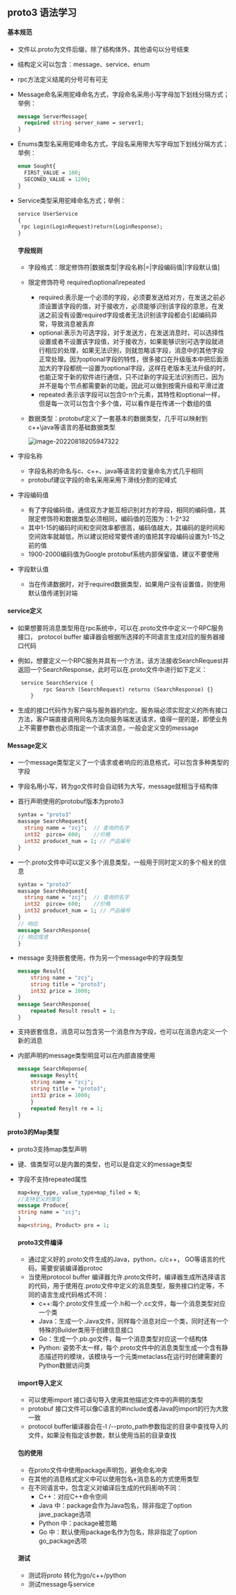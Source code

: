 ## proto3 语法学习

#### 基本规范

- 文件以.proto为文件后缀，除了结构体外，其他语句以分号结束

- 结构定义可以包含：message、service、enum

- rpc方法定义结尾的分号可有可无

- Message命名采用驼峰命名方式，字段命名采用小写字母加下划线分隔方式；举例：

  ```protobuf
  message ServerMessage{
	required string server_name = server1;
  }
  ```

- Enums类型名采用驼峰命名方式，字段名采用带大写字母加下划线分隔方式；举例：

  ```protobuf
  enum Sought{
	FIRST_VALUE = 100;
	SECONED_VALUE = 1200;
  }
  ```

- Service类型采用驼峰命名方式；举例：

  ```protobuf
  service UserService
  {
   rpc Login(LoginRequest)return(LoginResponse);
  }
  ```

  #### 字段规则

  - 字段格式：限定修饰符|数据类型|字段名称|=|字段编码值|[字段默认值]

  - 限定修饰符号 required\optional\repeated

    - required:表示是一个必须的字段，必须要发送给对方，在发送之前必须设置该字段的值，对于接收方，必须能够识别该字段的意思，在发送之前没有设置required字段或者无法识别该字段都会引起编码异常，导致消息被丢弃
    - optional:表示为可选字段，对于发送方，在发送消息时，可以选择性设置或者不设置该字段值，对于接收方，如果能够识别可选字段就进行相应的处理，如果无法识别，则就忽略该字段，消息中的其他字段正常处理。因为optional字段的特性，很多接口在升级版本中把后面添加大的字段都统一设置为optional字段，这样在老版本无法升级的时，也能正常于新的软件进行通信，只不过新的字段无法识别而已，因为并不是每个节点都需要新的功能，因此可以做到按需升级和平滑过渡
    - repeated:表示该字段可以包含0-n个元素，其特性和optional一样，但是每一次可以包含个多个值，可以看作是在传递一个数组的值

  - 数据类型：protobuf定义了一套基本的数据类型，几乎可以映射到c++\java等语言的基础数据类型

    ![image-20220818205947322](image-20220818205947322.png)

- 字段名称
  -  字段名称的命名与c、c++、java等语言的变量命名方式几乎相同
  - protobuf建议字段的命名采用采用下滑线分割的驼峰式
- 字段编码值
  - 有了字段编码值，通信双方才能互相识别对方的字段，相同的编码值，其限定修饰符和数据类型必须相同，编码值的范围为：1-2^32
  - 其中1-15的编码时间和空间效率都很高，编码值越大，其编码的是时间和空间效率就越低，所以建议把经常要传递的值把其字段编码设置为1-15之前的值
  - 1900-2000编码值为Google protobuf系统内部保留值，建议不要使用
- 字段默认值
  - 当在传递数据时，对于required数据类型，如果用户没有设置值，则使用默认值传递到对端

#### service定义

- 如果想要将消息类型用在rpc系统中，可以在.proto文件中定义一个RPC服务接口， protocol buffer 编译器会根据所选择的不同语言生成对应的服务器接口代码

- 例如，想要定义一个RPC服务并具有一个方法，该方法接收SearchRequest并返回一个SearchResponse，此时可以在.proto文件中进行如下定义：

  ```protobuf
   service SearchService {
          rpc Search (SearchRequest) returns (SearchResponse) {}
      }
  ```

- 生成的接口代码作为客户端与服务器的约定。服务端必须实现定义的所有接口方法，客户端直接调用同名方法向服务端发送请求，值得一提的是，即使业务上不需要参数也必须指定一个请求消息，一般会定义空的message

#### Message定义

- 一个message类型定义了一个请求或者响应的消息格式，可以包含多种类型的字段

- 字段名用小写，转为go文件时会自动转为大写，message就相当于结构体

- 首行声明使用的protobuf版本为proto3

  ```protobuf
  syntax = "proto3"
  massage SearchRequest{
   	string name = "zcj";  // 查询的名字
   	int32  pirce= 600;    //价格
   	int32 producet_num = 1; // 产品编号
  }
  ```

- 一个.proto文件中可以定义多个消息类型，一般用于同时定义的多个相关的信息

  ```protobuf
  syntax = "proto3"
  massage SearchRequest{
    string name = "zcj";  // 查询的名字
    int32  pirce= 600;    //价格
    int32 producet_num = 1; // 产品编号
  }
  // 响应
  message SearchResponse{
  // 响应信息
  }
  ```

- message 支持嵌套使用，作为另一个message中的字段类型
    ```protobuf
    message Result{
        string name = "zcj";
        string title = "proto3";
        int32 price = 1000;
    }
    message SearchResponse{
        repeated Result result = 1;
    }
    ```

- 支持嵌套信息，消息可以包含另一个消息作为字段，也可以在消息内定义一个新的消息

- 内部声明的message类型明显可以在内部直接使用
    ```protobuf
    message SearchReponse{
        message Resylt{
        string name = "zcj";
        string title = "proto3";
        int32 price = 1000;
        }
        repeated Resylt re = 1;
    }
    ```

#### proto3的Map类型

- proto3支持map类型声明

- 键、值类型可以是内置的类型，也可以是自定义的message类型

- 字段不支持repeated属性

    ```protobuf
  map<key_type, value_type>map_filed = N;
  //支持定义的类型
  message Produce{
	string name = "zcj";
  }
  map<string, Product> pro = 1;
  ```

  #### proto3文件编译

  - 通过定义好的.proto文件生成的Java，python，c/c++， GO等语言的代码，需要安装编译器protoc
  - 当使用protocol buffer 编译器允许.proto文件时，编译器生成所选择语言的代码，用于使用在.proto文件中定义的消息类型，服务接口约定等，不同的语言生成代码格式不同：
    - c++:每个.proto文件生成一个.h和一个.cc文件，每一个消息类型对应一个类
    - Java：生成一个.Java文件，同样每个消息对应一个类，同时还有一个特殊的Builder类用于创建信息接口
    - Go：生成一个.pb.go文件，每一个消息类型对应这一个结构体
    - Python: 姿势不太一样，每个.proto文件中的消息类型生成一个含有静态描述符的模块，该模块与一个元类metaclass在运行时创建需要的Python数据访问类

  #### import导入定义

  - 可以使用import 接口语句导入使用其他描述文件中的声明的类型
  - protobuf 接口文件可以像C语言的#include或者Java的import的行为大致一致
  - protocol buffer编译器会在-I /--proto_path参数指定的目录中查找导入的文件，如果没有指定该参数，默认使用当前的目录查找

  #### 包的使用

  - 在proto文件中使用package声明包，避免命名冲突
  - 在其他的消息格式定义中可以使用包名+消息名的方式使用类型
  - 在不同语言中，包含定义对编译后生成的代码影响不同：
    - C++：对应C++命令空间
    - Java 中：package会作为Java包名，除非指定了option jave_package选项
    - Python 中：package被忽略
    - Go 中：默认使用package名作为包名，除非指定了option go_package选项

  #### 测试
  - 测试将proto 转化为go/c++/python
  - 测试message与service